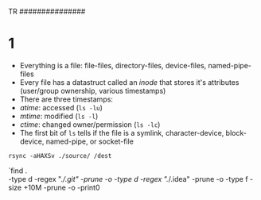 TR
###############

1
====
- Everything is a file: file-files, directory-files, device-files, named-pipe-files
- Every file has a datastruct called an *inode* that stores it's attributes (user/group ownership, various timestamps)
- There are three timestamps:  
- *atime*: accessed (`ls -lu`)
- *mtime*: modified (`ls -l`)
- *ctime*: changed owner/permission (`ls -lc`)
- The first bit of `ls` tells if the file is a symlink, character-device, block-device, named-pipe, or socket-file

`rsync -aHAXSv ./source/ /dest`

`find . \
-type d -regex ".*/\.git" -prune -o
-type d -regex ".*/\.idea" -prune -o
-type f -size +10M -prune -o -print0
        
